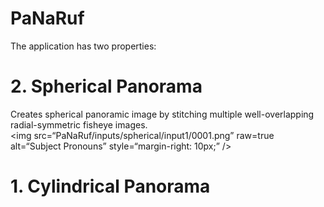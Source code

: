 # PaNaRuf
The application has two properties:


# 2. Spherical Panorama
  Creates spherical panoramic image by stitching multiple well-overlapping radial-symmetric fisheye images. \
  <img
src=“PaNaRuf/inputs/spherical/input1/0001.png”
raw=true
alt=“Subject Pronouns”
style=“margin-right: 10px;”
/>
# 1. Cylindrical Panorama
     
